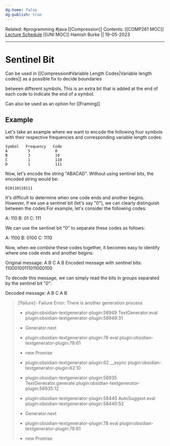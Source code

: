 ```yaml
---
dg-home: false
dg-publish: true
---
```

Related: #programming #java  [[Compression]]
Contents: [[COMP261 MOC]]
[Lecture Schedule](https://ecs.wgtn.ac.nz/Courses/COMP261_2023T1/LectureSchedule)
[[UNI MOC]]
Hamish Burke || 19-05-2023
***

# Sentinel Bit

Can be used in [[Compression#Variable Length Codes\|Variable length codes]] as a possible fix to decide boundaries

between different symbols. This is an extra bit that is added at the end of each code to indicate the end of a symbol. 

Can also be used as an option for [[Framing]]

## Example

Let's take an example where we want to encode the following four symbols with their respective frequencies and corresponding variable length codes:

```
Symbol   Frequency   Code
A         5           0
B         3           10
C         1           110
D         1           111
```

Now, let's encode the string "ABACAD". Without using sentinel bits, the encoded string would be:

`010110110111`

It's difficult to determine when one code ends and another begins. However, if we use a sentinel bit (let's say "0"), we can clearly distinguish between the codes:For example, let's consider the following codes:

A: 110
B: 01
C: 111

We can use the sentinel bit "0" to separate these codes as follows:

A: 1100
B: 0100
C: 1110

Now, when we combine these codes together, it becomes easy to identify where one code ends and another begins:

Original message: A B C A B
Encoded message with sentinel bits: 11000100111011000100

To decode this message, we can simply read the bits in groups separated by the sentinel bit "0":

Decoded message: A B C A B

> [!failure]- Failure 
>   Error: There is another generation process
>   
>   - plugin:obsidian-textgenerator-plugin:56949 TextGenerator.eval
>     plugin:obsidian-textgenerator-plugin:56949:31
>   
>   - Generator.next
>   
>   - plugin:obsidian-textgenerator-plugin:78 eval
>     plugin:obsidian-textgenerator-plugin:78:61
>   
>   - new Promise
>   
>   - plugin:obsidian-textgenerator-plugin:62 __async
>     plugin:obsidian-textgenerator-plugin:62:10
>   
>   - plugin:obsidian-textgenerator-plugin:56935 TextGenerator.generate
>     plugin:obsidian-textgenerator-plugin:56935:12
>   
>   - plugin:obsidian-textgenerator-plugin:58440 AutoSuggest.eval
>     plugin:obsidian-textgenerator-plugin:58440:52
>   
>   - Generator.next
>   
>   - plugin:obsidian-textgenerator-plugin:78 eval
>     plugin:obsidian-textgenerator-plugin:78:61
>   
>   - new Promise
>   
>  
